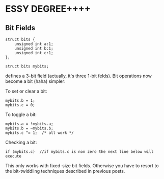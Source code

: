 # ESSY DEGREE++++




## Bit Fields

```
struct bits {
    unsigned int a:1;
    unsigned int b:1;
    unsigned int c:1;
};

struct bits mybits;
```

defines a 3-bit field (actually, it's three 1-bit felds). Bit operations now become a bit (haha) simpler:

To set or clear a bit:

```
mybits.b = 1;
mybits.c = 0;
```

To toggle a bit:

```
mybits.a = !mybits.a;
mybits.b = ~mybits.b;
mybits.c ^= 1;  /* all work */
```

Checking a bit:

```
if (mybits.c)  //if mybits.c is non zero the next line below will execute
```

This only works with fixed-size bit fields. Otherwise you have to resort to the bit-twiddling techniques described in previous posts.
